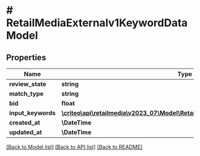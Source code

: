 # # RetailMediaExternalv1KeywordDataModel

## Properties

Name | Type | Description | Notes
------------ | ------------- | ------------- | -------------
**review_state** | **string** |  | [optional]
**match_type** | **string** |  | [optional]
**bid** | **float** |  | [optional]
**input_keywords** | [**\criteo\api\retailmedia\v2023_07\Model\RetailMediaExternalv1InputKeywordsModel**](RetailMediaExternalv1InputKeywordsModel.md) |  | [optional]
**created_at** | **\DateTime** |  | [optional]
**updated_at** | **\DateTime** |  | [optional]

[[Back to Model list]](../../README.md#models) [[Back to API list]](../../README.md#endpoints) [[Back to README]](../../README.md)
